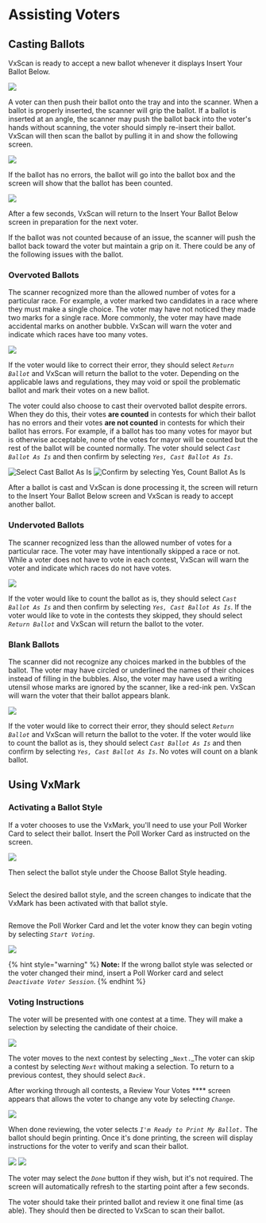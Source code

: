 # Assisting Voters

## Casting Ballots

VxScan is ready to accept a new ballot whenever it displays Insert Your Ballot Below.

![](<../.gitbook/assets/image (240).png>)

A voter can then push their ballot onto the tray and into the scanner. When a ballot is properly inserted, the scanner will grip the ballot. If a ballot is inserted at an angle, the scanner may push the ballot back into the voter's hands without scanning, the voter should simply re-insert their ballot. VxScan will then scan the ballot by pulling it in and show the following screen.

![](<../.gitbook/assets/image (173) (1).png>)

If the ballot has no errors, the ballot will go into the ballot box and the screen will show that the ballot has been counted.

![](<../.gitbook/assets/image (216).png>)

After a few seconds, VxScan will return to the Insert Your Ballot Below screen in preparation for the next voter. &#x20;

If the ballot was not counted because of an issue, the scanner will push the ballot back toward the voter but maintain a grip on it. There could be any of the following issues with the ballot.

### Overvoted Ballots

The scanner recognized more than the allowed number of votes for a particular race. For example, a voter marked two candidates in a race where they must make a single choice. The voter may have not noticed they made two marks for a single race. More commonly, the voter may have made accidental marks on another bubble. VxScan will warn the voter and indicate which races have too many votes.

![](<../.gitbook/assets/image (208).png>)

If the voter would like to correct their error, they should select _`Return Ballot`_ and VxScan will return the ballot to the voter. Depending on the applicable laws and regulations, they may void or spoil the problematic ballot and mark their votes on a new ballot.&#x20;

The voter could also choose to cast their overvoted ballot despite errors. When they do this, their votes **are counted** in contests for which their ballot has no errors and their votes **are not counted** in contests for which their ballot has errors. For example, if a ballot has too many votes for mayor but is otherwise acceptable, none of the votes for mayor will be counted but the rest of the ballot will be counted normally. The voter should select _`Cast Ballot As Is`_ and then confirm by selecting _`Yes, Cast Ballot As Is`_.

![Select Cast Ballot As Is](<../.gitbook/assets/VxScan Overvote Count As Is.png>) ![Confirm by selecting Yes, Count Ballot As Is](<../.gitbook/assets/VxScan Overvote Confirm Count As Is Modal.png>)

After a ballot is cast and VxScan is done processing it, the screen will return to the Insert Your Ballot Below screen and VxScan is ready to accept another ballot.

### Undervoted Ballots

The scanner recognized less than the allowed number of votes for a particular race. The voter may have intentionally skipped a race or not. While a voter does not have to vote in each contest, VxScan will warn the voter and indicate which races do not have votes.

![](<../.gitbook/assets/image (222).png>)

If the voter would like to count the ballot as is, they should select _`Cast Ballot As Is`_ and then confirm by selecting _`Yes, Cast Ballot As Is`_.  If the voter would like to vote in the contests they skipped, they should select _`Return Ballot`_ and VxScan will return the ballot to the voter.&#x20;

### Blank Ballots

The scanner did not recognize any choices marked in the bubbles of the ballot. The voter may have circled or underlined the names of their choices instead of filling in the bubbles. Also, the voter may have used a writing utensil whose marks are ignored by the scanner, like a red-ink pen. VxScan will warn the voter that their ballot appears blank.

![](<../.gitbook/assets/image (203).png>)

If the voter would like to correct their error, they should select _`Return Ballot`_ and VxScan will return the ballot to the voter. If the voter would like to count the ballot as is, they should select _`Cast Ballot As Is`_ and then confirm by selecting _`Yes, Cast Ballot As Is`_. No votes will count on a blank ballot.

## Using VxMark

### Activating a Ballot Style

If a voter chooses to use the VxMark, you'll need to use your Poll Worker Card to select their ballot. Insert the Poll Worker Card as instructed on the screen.

![](<../.gitbook/assets/image (174).png>)

Then select the ballot style under the Choose Ballot Style heading.

<figure><img src="../.gitbook/assets/image (40).png" alt=""><figcaption></figcaption></figure>

Select the desired ballot style, and the screen changes to indicate that the VxMark has been activated with that ballot style.

<figure><img src="../.gitbook/assets/image (48).png" alt=""><figcaption></figcaption></figure>

Remove the Poll Worker Card and let the voter know they can begin voting by selecting _`Start Voting`_.

![](<../.gitbook/assets/image (176) (1).png>)

{% hint style="warning" %}
**Note:** If the wrong ballot style was selected or the voter changed their mind, insert a Poll Worker card and select _`Deactivate Voter Session`_.
{% endhint %}

### Voting Instructions

The voter will be presented with one contest at a time. They will make a selection by selecting the candidate of their choice.

![](<../.gitbook/assets/image (96) (1).png>)

The voter moves to the next contest by selecting _`Next.`_The voter can skip a contest by selecting _`Next`_ without making a selection.  To return to a previous contest, they should select _`Back.`_

After working through all contests, a Review Your Votes **** screen appears that allows the voter to change any vote by selecting _`Change`_.

![](<../.gitbook/assets/image (134) (1).png>)

When done reviewing, the voter selects _`I'm Ready to Print My Ballot.`_ The ballot should begin printing. Once it's done printing, the screen will display instructions for the voter to verify and scan their ballot.

![](<../.gitbook/assets/ballot printing.png>) ![](<../.gitbook/assets/scan ballot.png>)

The voter may select the _`Done`_ button if they wish, but it's not required. The screen will automatically refresh to the starting point after a few seconds.

The voter should take their printed ballot and review it one final time (as able). They should then be directed to VxScan to scan their ballot.
